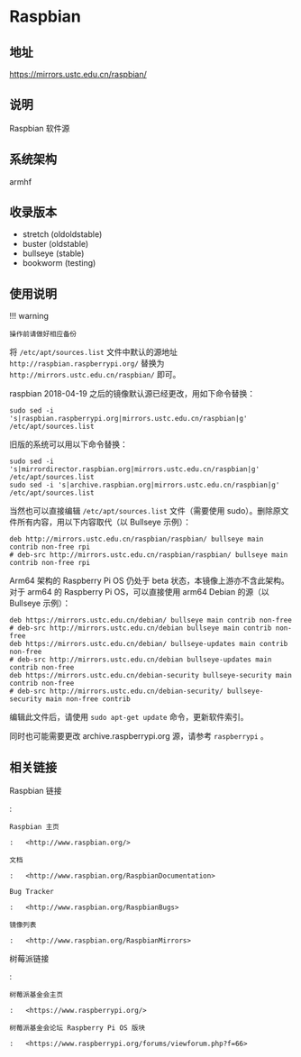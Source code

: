 # Raspbian

## 地址

<https://mirrors.ustc.edu.cn/raspbian/>

## 说明

Raspbian 软件源

## 系统架构

armhf

## 收录版本

-   stretch (oldoldstable)
-   buster (oldstable)
-   bullseye (stable)
-   bookworm (testing)

## 使用说明

!!! warning

    操作前请做好相应备份

将 `/etc/apt/sources.list`
文件中默认的源地址 `http://raspbian.raspberrypi.org/` 替换为
`http://mirrors.ustc.edu.cn/raspbian/` 即可。

raspbian 2018-04-19 之后的镜像默认源已经更改，用如下命令替换：

    sudo sed -i 's|raspbian.raspberrypi.org|mirrors.ustc.edu.cn/raspbian|g' /etc/apt/sources.list

旧版的系统可以用以下命令替换：

    sudo sed -i 's|mirrordirector.raspbian.org|mirrors.ustc.edu.cn/raspbian|g' /etc/apt/sources.list
    sudo sed -i 's|archive.raspbian.org|mirrors.ustc.edu.cn/raspbian|g' /etc/apt/sources.list

当然也可以直接编辑 `/etc/apt/sources.list`
 文件（需要使用
sudo）。删除原文件所有内容，用以下内容取代（以 Bullseye 示例）：

    deb http://mirrors.ustc.edu.cn/raspbian/raspbian/ bullseye main contrib non-free rpi
    # deb-src http://mirrors.ustc.edu.cn/raspbian/raspbian/ bullseye main contrib non-free rpi

Arm64 架构的 Raspberry Pi OS 仍处于 beta
状态，本镜像上游亦不含此架构。对于 arm64 的 Raspberry Pi
OS，可以直接使用 arm64 Debian 的源（以 Bullseye 示例）：

    deb https://mirrors.ustc.edu.cn/debian/ bullseye main contrib non-free
    # deb-src http://mirrors.ustc.edu.cn/debian bullseye main contrib non-free
    deb https://mirrors.ustc.edu.cn/debian/ bullseye-updates main contrib non-free
    # deb-src http://mirrors.ustc.edu.cn/debian bullseye-updates main contrib non-free
    deb https://mirrors.ustc.edu.cn/debian-security bullseye-security main contrib non-free
    # deb-src http://mirrors.ustc.edu.cn/debian-security/ bullseye-security main non-free contrib

编辑此文件后，请使用 `sudo apt-get update` 命令，更新软件索引。

同时也可能需要更改 archive.raspberrypi.org 源，请参考
`raspberrypi` 。

## 相关链接

Raspbian 链接

:   

    Raspbian 主页

    :   <http://www.raspbian.org/>

    文档

    :   <http://www.raspbian.org/RaspbianDocumentation>

    Bug Tracker

    :   <http://www.raspbian.org/RaspbianBugs>

    镜像列表

    :   <http://www.raspbian.org/RaspbianMirrors>

树莓派链接

:   

    树莓派基金会主页

    :   <https://www.raspberrypi.org/>

    树莓派基金会论坛 Raspberry Pi OS 版块

    :   <https://www.raspberrypi.org/forums/viewforum.php?f=66>
